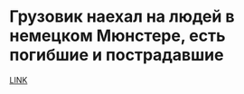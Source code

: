 # Грузовик наехал на людей в немецком Мюнстере, есть погибшие и пострадавшие



[LINK](https://varlamov.ru/2866506.html)